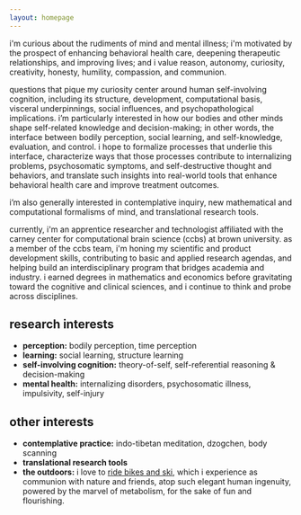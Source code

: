 ```yaml
---
layout: homepage
---
```


i'm curious about the rudiments of mind and mental illness; i'm motivated by the prospect of enhancing behavioral health care, deepening therapeutic relationships, and improving lives; and i value reason, autonomy, curiosity, creativity, honesty, humility, compassion, and communion.

questions that pique my curiosity center around human self-involving cognition, including its structure, development, computational basis, visceral underpinnings, social influences, and psychopathological implications. i’m particularly interested in how our bodies and other minds shape self-related knowledge and decision-making; in other words, the interface between bodily perception, social learning, and self-knowledge, evaluation, and control. i hope to formalize processes that underlie this interface, characterize ways that those processes contribute to internalizing problems, psychosomatic symptoms, and self-destructive thought and behaviors, and translate such insights into real-world tools that enhance behavioral health care and improve treatment outcomes.

i’m also generally interested in contemplative inquiry, new mathematical and computational formalisms of mind, and translational research tools.

currently, i'm an apprentice researcher and technologist affiliated with the carney center for computational brain science (ccbs) at brown university. as a member of the ccbs team, i'm honing my scientific and product development skills, contributing to basic and applied research agendas, and helping build an interdisciplinary program that bridges academia and industry. i earned degrees in mathematics and economics before gravitating toward the cognitive and clinical sciences, and i continue to think and probe across disciplines.

## research interests

- **perception:** bodily perception, time perception
- **learning:** social learning, structure learning
- **self-involving cognition:** theory-of-self, self-referential reasoning & decision-making
- **mental health:** internalizing disorders, psychosomatic illness, impulsivity, self-injury

## other interests

- **contemplative practice:** indo-tibetan meditation, dzogchen, body scanning
- **translational research tools**
- **the outdoors:** i love to <a href="https://www.instagram.com/benwandrew/" target="_blank">ride bikes and ski</a>, which i experience as communion with nature and friends, atop such elegant human ingenuity, powered by the marvel of metabolism, for the sake of fun and flourishing.
